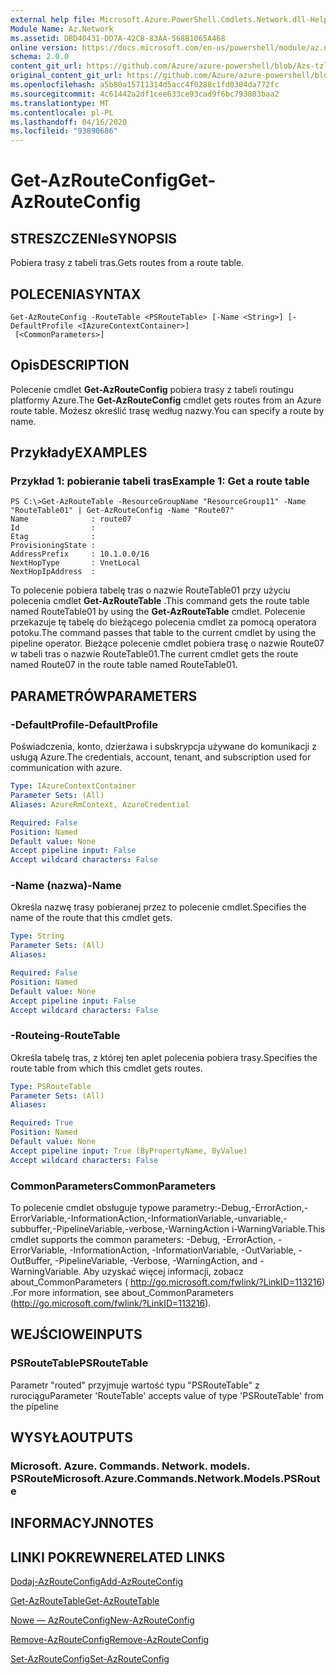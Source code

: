 ```yaml
---
external help file: Microsoft.Azure.PowerShell.Cmdlets.Network.dll-Help.xml
Module Name: Az.Network
ms.assetid: DBD40431-DD7A-42CB-83AA-568B1065A468
online version: https://docs.microsoft.com/en-us/powershell/module/az.network/get-azrouteconfig
schema: 2.0.0
content_git_url: https://github.com/Azure/azure-powershell/blob/Azs-tzl/src/Network/Network/help/Get-AzRouteConfig.md
original_content_git_url: https://github.com/Azure/azure-powershell/blob/Azs-tzl/src/Network/Network/help/Get-AzRouteConfig.md
ms.openlocfilehash: a5b80a15711314d5acc4f0288c1fd0304da772fc
ms.sourcegitcommit: 4c61442a2df1cee633ce93cad9f6bc793803baa2
ms.translationtype: MT
ms.contentlocale: pl-PL
ms.lasthandoff: 04/16/2020
ms.locfileid: "93890686"
---
```

# <span data-ttu-id="21c88-101">Get-AzRouteConfig</span><span class="sxs-lookup"><span data-stu-id="21c88-101">Get-AzRouteConfig</span></span>

## <span data-ttu-id="21c88-102">STRESZCZENIe</span><span class="sxs-lookup"><span data-stu-id="21c88-102">SYNOPSIS</span></span>
<span data-ttu-id="21c88-103">Pobiera trasy z tabeli tras.</span><span class="sxs-lookup"><span data-stu-id="21c88-103">Gets routes from a route table.</span></span>

## <span data-ttu-id="21c88-104">POLECENIA</span><span class="sxs-lookup"><span data-stu-id="21c88-104">SYNTAX</span></span>

```
Get-AzRouteConfig -RouteTable <PSRouteTable> [-Name <String>] [-DefaultProfile <IAzureContextContainer>]
 [<CommonParameters>]
```

## <span data-ttu-id="21c88-105">Opis</span><span class="sxs-lookup"><span data-stu-id="21c88-105">DESCRIPTION</span></span>
<span data-ttu-id="21c88-106">Polecenie cmdlet **Get-AzRouteConfig** pobiera trasy z tabeli routingu platformy Azure.</span><span class="sxs-lookup"><span data-stu-id="21c88-106">The **Get-AzRouteConfig** cmdlet gets routes from an Azure route table.</span></span>
<span data-ttu-id="21c88-107">Możesz określić trasę według nazwy.</span><span class="sxs-lookup"><span data-stu-id="21c88-107">You can specify a route by name.</span></span>

## <span data-ttu-id="21c88-108">Przykłady</span><span class="sxs-lookup"><span data-stu-id="21c88-108">EXAMPLES</span></span>

### <span data-ttu-id="21c88-109">Przykład 1: pobieranie tabeli tras</span><span class="sxs-lookup"><span data-stu-id="21c88-109">Example 1: Get a route table</span></span>
```
PS C:\>Get-AzRouteTable -ResourceGroupName "ResourceGroup11" -Name "RouteTable01" | Get-AzRouteConfig -Name "Route07"
Name              : route07
Id                : 
Etag              : 
ProvisioningState : 
AddressPrefix     : 10.1.0.0/16
NextHopType       : VnetLocal
NextHopIpAddress  :
```

<span data-ttu-id="21c88-110">To polecenie pobiera tabelę tras o nazwie RouteTable01 przy użyciu polecenia cmdlet **Get-AzRouteTable** .</span><span class="sxs-lookup"><span data-stu-id="21c88-110">This command gets the route table named RouteTable01 by using the **Get-AzRouteTable** cmdlet.</span></span>
<span data-ttu-id="21c88-111">Polecenie przekazuje tę tabelę do bieżącego polecenia cmdlet za pomocą operatora potoku.</span><span class="sxs-lookup"><span data-stu-id="21c88-111">The command passes that table to the current cmdlet by using the pipeline operator.</span></span>
<span data-ttu-id="21c88-112">Bieżące polecenie cmdlet pobiera trasę o nazwie Route07 w tabeli tras o nazwie RouteTable01.</span><span class="sxs-lookup"><span data-stu-id="21c88-112">The current cmdlet gets the route named Route07 in the route table named RouteTable01.</span></span>

## <span data-ttu-id="21c88-113">PARAMETRÓW</span><span class="sxs-lookup"><span data-stu-id="21c88-113">PARAMETERS</span></span>

### <span data-ttu-id="21c88-114">-DefaultProfile</span><span class="sxs-lookup"><span data-stu-id="21c88-114">-DefaultProfile</span></span>
<span data-ttu-id="21c88-115">Poświadczenia, konto, dzierżawa i subskrypcja używane do komunikacji z usługą Azure.</span><span class="sxs-lookup"><span data-stu-id="21c88-115">The credentials, account, tenant, and subscription used for communication with azure.</span></span>

```yaml
Type: IAzureContextContainer
Parameter Sets: (All)
Aliases: AzureRmContext, AzureCredential

Required: False
Position: Named
Default value: None
Accept pipeline input: False
Accept wildcard characters: False
```

### <span data-ttu-id="21c88-116">-Name (nazwa)</span><span class="sxs-lookup"><span data-stu-id="21c88-116">-Name</span></span>
<span data-ttu-id="21c88-117">Określa nazwę trasy pobieranej przez to polecenie cmdlet.</span><span class="sxs-lookup"><span data-stu-id="21c88-117">Specifies the name of the route that this cmdlet gets.</span></span>

```yaml
Type: String
Parameter Sets: (All)
Aliases: 

Required: False
Position: Named
Default value: None
Accept pipeline input: False
Accept wildcard characters: False
```

### <span data-ttu-id="21c88-118">-Routeing</span><span class="sxs-lookup"><span data-stu-id="21c88-118">-RouteTable</span></span>
<span data-ttu-id="21c88-119">Określa tabelę tras, z której ten aplet polecenia pobiera trasy.</span><span class="sxs-lookup"><span data-stu-id="21c88-119">Specifies the route table from which this cmdlet gets routes.</span></span>

```yaml
Type: PSRouteTable
Parameter Sets: (All)
Aliases: 

Required: True
Position: Named
Default value: None
Accept pipeline input: True (ByPropertyName, ByValue)
Accept wildcard characters: False
```

### <span data-ttu-id="21c88-120">CommonParameters</span><span class="sxs-lookup"><span data-stu-id="21c88-120">CommonParameters</span></span>
<span data-ttu-id="21c88-121">To polecenie cmdlet obsługuje typowe parametry:-Debug,-ErrorAction,-ErrorVariable,-InformationAction,-InformationVariable,-unvariable,-subbuffer,-PipelineVariable,-verbose,-WarningAction i-WarningVariable.</span><span class="sxs-lookup"><span data-stu-id="21c88-121">This cmdlet supports the common parameters: -Debug, -ErrorAction, -ErrorVariable, -InformationAction, -InformationVariable, -OutVariable, -OutBuffer, -PipelineVariable, -Verbose, -WarningAction, and -WarningVariable.</span></span> <span data-ttu-id="21c88-122">Aby uzyskać więcej informacji, zobacz about_CommonParameters ( http://go.microsoft.com/fwlink/?LinkID=113216) .</span><span class="sxs-lookup"><span data-stu-id="21c88-122">For more information, see about_CommonParameters (http://go.microsoft.com/fwlink/?LinkID=113216).</span></span>

## <span data-ttu-id="21c88-123">WEJŚCIOWE</span><span class="sxs-lookup"><span data-stu-id="21c88-123">INPUTS</span></span>

### <span data-ttu-id="21c88-124">PSRouteTable</span><span class="sxs-lookup"><span data-stu-id="21c88-124">PSRouteTable</span></span>
<span data-ttu-id="21c88-125">Parametr "routed" przyjmuje wartość typu "PSRouteTable" z rurociągu</span><span class="sxs-lookup"><span data-stu-id="21c88-125">Parameter 'RouteTable' accepts value of type 'PSRouteTable' from the pipeline</span></span>

## <span data-ttu-id="21c88-126">WYSYŁA</span><span class="sxs-lookup"><span data-stu-id="21c88-126">OUTPUTS</span></span>

### <span data-ttu-id="21c88-127">Microsoft. Azure. Commands. Network. models. PSRoute</span><span class="sxs-lookup"><span data-stu-id="21c88-127">Microsoft.Azure.Commands.Network.Models.PSRoute</span></span>

## <span data-ttu-id="21c88-128">INFORMACYJN</span><span class="sxs-lookup"><span data-stu-id="21c88-128">NOTES</span></span>

## <span data-ttu-id="21c88-129">LINKI POKREWNE</span><span class="sxs-lookup"><span data-stu-id="21c88-129">RELATED LINKS</span></span>

[<span data-ttu-id="21c88-130">Dodaj-AzRouteConfig</span><span class="sxs-lookup"><span data-stu-id="21c88-130">Add-AzRouteConfig</span></span>](./Add-AzRouteConfig.md)

[<span data-ttu-id="21c88-131">Get-AzRouteTable</span><span class="sxs-lookup"><span data-stu-id="21c88-131">Get-AzRouteTable</span></span>](./Get-AzRouteTable.md)

[<span data-ttu-id="21c88-132">Nowe — AzRouteConfig</span><span class="sxs-lookup"><span data-stu-id="21c88-132">New-AzRouteConfig</span></span>](./New-AzRouteConfig.md)

[<span data-ttu-id="21c88-133">Remove-AzRouteConfig</span><span class="sxs-lookup"><span data-stu-id="21c88-133">Remove-AzRouteConfig</span></span>](./Remove-AzRouteConfig.md)

[<span data-ttu-id="21c88-134">Set-AzRouteConfig</span><span class="sxs-lookup"><span data-stu-id="21c88-134">Set-AzRouteConfig</span></span>](./Set-AzRouteConfig.md)


